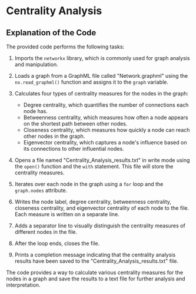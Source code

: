# Centrality Analysis
## Explanation of the Code

The provided code performs the following tasks:

1. Imports the `networkx` library, which is commonly used for graph analysis and manipulation.

2. Loads a graph from a GraphML file called "Network.graphml" using the `nx.read_graphml()` function and assigns it to the `graph` variable.

3. Calculates four types of centrality measures for the nodes in the graph:
   - Degree centrality, which quantifies the number of connections each node has.
   - Betweenness centrality, which measures how often a node appears on the shortest path between other nodes.
   - Closeness centrality, which measures how quickly a node can reach other nodes in the graph.
   - Eigenvector centrality, which captures a node's influence based on its connections to other influential nodes.

4. Opens a file named "Centrality_Analysis_results.txt" in write mode using the `open()` function and the `with` statement. This file will store the centrality measures.

5. Iterates over each node in the graph using a `for` loop and the `graph.nodes` attribute.

6. Writes the node label, degree centrality, betweenness centrality, closeness centrality, and eigenvector centrality of each node to the file. Each measure is written on a separate line.

7. Adds a separator line to visually distinguish the centrality measures of different nodes in the file.

8. After the loop ends, closes the file.

9. Prints a completion message indicating that the centrality analysis results have been saved to the "Centrality_Analysis_results.txt" file.

The code provides a way to calculate various centrality measures for the nodes in a graph and save the results to a text file for further analysis and interpretation.
